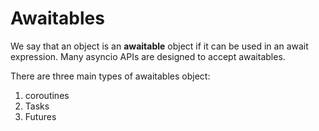 # Awaitables

We say that an object is an **awaitable** object if it can be used in an await expression. Many asyncio APIs are designed to accept awaitables.

There are three main types of awaitables object:

1. coroutines
2. Tasks
3. Futures


